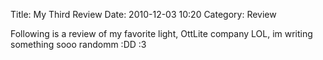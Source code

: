 Title: My Third Review
Date: 2010-12-03 10:20
Category: Review

Following is a review of my favorite light, OttLite company LOL, im writing something sooo randomm :DD :3
